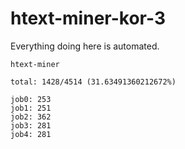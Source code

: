 # htext-miner-kor-3

Everything doing here is automated.

```
htext-miner

total: 1428/4514 (31.63491360212672%)

job0: 253
job1: 251
job2: 362
job3: 281
job4: 281
```